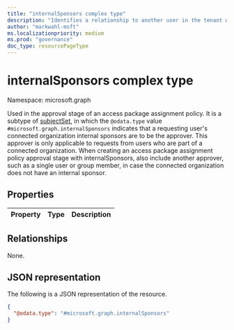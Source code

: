 ```yaml
---
title: "internalSponsors complex type"
description: "Identifies a relationship to another user in the tenant who will be allowed as approver."
author: "markwahl-msft"
ms.localizationpriority: medium
ms.prod: "governance"
doc_type: resourcePageType
---
```

# internalSponsors complex type

Namespace: microsoft.graph

Used in the approval stage of an access package assignment policy.
It is a subtype of [subjectSet](subjectset.md), in which the `@odata.type` value `#microsoft.graph.internalSponsors` indicates that a requesting user's connected organization internal sponsors are to be the approver. This approver is only applicable to requests from users who are part of a connected organization.  When creating an access package assignment policy approval stage with internalSponsors, also include another approver, such as a single user or group member, in case the connected organization does not have an internal sponsor.
## Properties
|Property|Type|Description|
|:---|:---|:---|

## Relationships
None.
## JSON representation
The following is a JSON representation of the resource.
<!-- {
  "blockType": "resource",
  "@odata.type": "microsoft.graph.internalSponsors"
}
-->
``` json
{
  "@odata.type": "#microsoft.graph.internalSponsors"
}
```


